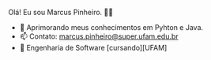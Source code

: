 Olá! Eu sou Marcus Pinheiro. 👋😀

- 🔭 Aprimorando meus conhecimentos em Pyhton e Java.
- 📫 Contato: marcus.pinheiro@super.ufam.edu.br
- 🎒 Engenharia de Software [cursando][UFAM]
